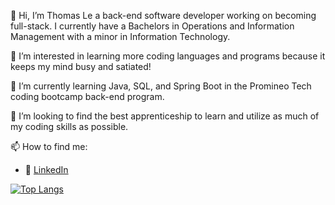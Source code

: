 👋 Hi, I’m Thomas Le a back-end software developer working on becoming full-stack. I currently have a Bachelors in Operations and Information Management with a
minor in Information Technology.

👀 I’m interested in learning more coding languages and programs because it keeps my mind busy and satiated!

🌱 I’m currently learning Java, SQL, and Spring Boot in the Promineo Tech coding bootcamp back-end program.

💞️ I’m looking to find the best apprenticeship to learn and utilize as much of my coding skills as possible.

📫 How to find me:
- :office: [LinkedIn](https://www.linkedin.com/in/thomasvle/)

[![Top Langs](https://github-readme-stats.vercel.app/api/top-langs/?username=AkemiTCGyt)](https://github.com/AkemiTCGyt/github-readme-stats)

<!---
AkemiTCGyt/AkemiTCGyt is a ✨ special ✨ repository because its `README.md` (this file) appears on your GitHub profile.
You can click the Preview link to take a look at your changes.
--->
